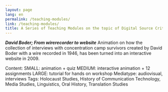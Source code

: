 ```yaml
---
layout: page
lang: en
permalink: /teaching-modules/
link: /teaching-modules/
title: A Series of Teaching Modules on the topic of Digital Source Criticism
---
```



 
<!-- more -->

***David Boder; From wirerecorder to website***
Animation on how the collection of interviews with concentration camp survivors created by David Boder with a wire 
recorded in 1946, has been turned into an interactive website in 2009. 

Content:
SMALL: animation + quiz
MEDIUM: interactive animation + 12 assignments 
LARGE: tutorial for hands on workshop
Mediatype: audiovisual, interviews
Tags: Holocaust Studies, History of Communication Technology, Media Studies, Linguistics, Oral History, Translation Studies 
